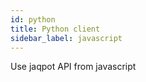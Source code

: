 ```yaml
---
id: python 
title: Python client
sidebar_label: javascript
---
```


Use jaqpot API from javascript

